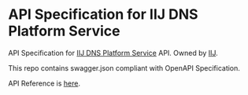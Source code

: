 # API Specification for IIJ DNS Platform Service
API Specification for [IIJ DNS Platform Service](https://www.iij.ad.jp/en/biz/dns-pfm/) API. Owned by [IIJ](https://www.iij.ad.jp/en/).

This repo contains swagger.json compliant with OpenAPI Specification.

API Reference is [here](https://manual.iij.jp/dpf/dpfapi/).


